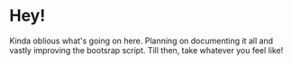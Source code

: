 # Hey!
Kinda oblious what's going on here. Planning on documenting it all and vastly improving the bootsrap script.
Till then, take whatever you feel like!

